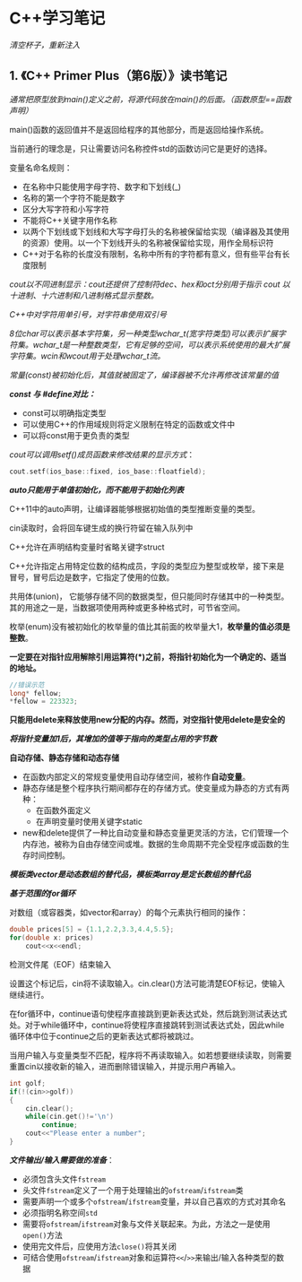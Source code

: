 # C++学习笔记

*清空杯子，重新注入*

## 1. 《C++ Primer Plus（第6版）》读书笔记



*通常把原型放到main()定义之前，将源代码放在main()的后面。（函数原型==函数声明）*



main()函数的返回值并不是返回给程序的其他部分，而是返回给操作系统。



当前通行的理念是，只让需要访问名称控件std的函数访问它是更好的选择。



变量名命名规则：

- 在名称中只能使用字母字符、数字和下划线(_)
- 名称的第一个字符不能是数字
- 区分大写字符和小写字符
- 不能将C++关键字用作名称
- 以两个下划线或下划线和大写字母打头的名称被保留给实现（编译器及其使用的资源）使用。以一个下划线开头的名称被保留给实现，用作全局标识符
- C++对于名称的长度没有限制，名称中所有的字符都有意义，但有些平台有长度限制



*cout以不同进制显示：cout还提供了控制符dec、hex和oct分别用于指示 cout 以十进制、十六进制和八进制格式显示整数。*



*C++中对字符用单引号，对字符串使用双引号*



*8位char可以表示基本字符集，另一种类型wchar_t(宽字符类型)可以表示扩展字符集。wchar_t是一种整数类型，它有足够的空间，可以表示系统使用的最大扩展字符集。wcin和wcout用于处理wchar_t流。*



*常量(const)被初始化后，其值就被固定了，编译器被不允许再修改该常量的值*



***const 与 #define对比：***

- const可以明确指定类型
- 可以使用C++的作用域规则将定义限制在特定的函数或文件中
- 可以将const用于更负责的类型





*cout可以调用setf()成员函数来修改结果的显示方式*：

```c++
cout.setf(ios_base::fixed, ios_base::floatfield);
```



***auto只能用于单值初始化，而不能用于初始化列表***



C++11中的auto声明，让编译器能够根据初始值的类型推断变量的类型。



cin读取时，会将回车键生成的换行符留在输入队列中



C++允许在声明结构变量时省略关键字struct



C++允许指定占用特定位数的结构成员，字段的类型应为整型或枚举，接下来是冒号，冒号后边是数字，它指定了使用的位数。



共用体(union)， 它能够存储不同的数据类型，但只能同时存储其中的一种类型。其的用途之一是，当数据项使用两种或更多种格式时，可节省空间。



枚举(enum)没有被初始化的枚举量的值比其前面的枚举量大1，**枚举量的值必须是整数**。



**一定要在对指针应用解除引用运算符(\*)之前，将指针初始化为一个确定的、适当的地址。**

```c++
//错误示范
long* fellow;
*fellow = 223323;
```



**只能用delete来释放使用new分配的内存。然而，对空指针使用delete是安全的**



***将指针变量加1后，其增加的值等于指向的类型占用的字节数***



**自动存储、静态存储和动态存储**

- 在函数内部定义的常规变量使用自动存储空间，被称作**自动变量**。
- 静态存储是整个程序执行期间都存在的存储方式。使变量成为静态的方式有两种：
  - 在函数外面定义
  - 在声明变量时使用关键字static
- new和delete提供了一种比自动变量和静态变量更灵活的方法，它们管理一个内存池，被称为自由存储空间或堆。数据的生命周期不完全受程序或函数的生存时间控制。



***模板类vector是动态数组的替代品，模板类array是定长数组的替代品***



***基于范围的for循环***

对数组（或容器类，如vector和array）的每个元素执行相同的操作：



```c++
double prices[5] = {1.1,2.2,3.3,4.4,5.5};
for(double x: prices)
    cout<<x<<endl;
```



检测文件尾（EOF）结束输入

设置这个标记后，cin将不读取输入。cin.clear()方法可能清楚EOF标记，使输入继续进行。



在for循环中，continue语句使程序直接跳到更新表达式处，然后跳到测试表达式处。对于while循环中，continue将使程序直接跳转到测试表达式处，因此while循环体中位于continue之后的更新表达式都将被跳过。



当用户输入与变量类型不匹配，程序将不再读取输入。如若想要继续读取，则需要重置cin以接收新的输入，进而删除错误输入，并提示用户再输入。



```c++
int golf;
if(!(cin>>golf))
{
    cin.clear();
    while(cin.get()!='\n')
        continue;
    cout<<"Please enter a number";
}
```



***文件输出/输入需要做的准备***：  

- 必须包含头文件`fstream`
- 头文件`fstream`定义了一个用于处理输出的`ofstream`/`ifstream`类
- 需要声明一个或多个`ofstream`/`ifstream`变量，并以自己喜欢的方式对其命名
- 必须指明名称空间`std`
- 需要将`ofstream`/`ifstream`对象与文件关联起来。为此，方法之一是使用`open()`方法
- 使用完文件后，应使用方法`close()`将其关闭
- 可结合使用`ofstream`/`ifstream`对象和运算符`<<`/`>>`来输出/输入各种类型的数据



